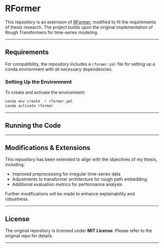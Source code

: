 # RFormer

This repository is an extension of [RFormer](https://github.com/AlvaroArroyo/RFormer.git), modified to fit the requirements of thesis research. The project builds upon the original implementation of Rough Transformers for time-series modeling.

---

## Requirements

For compatibility, the repository includes a `rformer.yml` file for setting up a conda environment with all necessary dependencies.

### Setting Up the Environment

To create and activate the environment:

```bash
conda env create -f rformer.yml
conda activate rformer
```

---

## Running the Code

---

## Modifications & Extensions

This repository has been extended to align with the objectives of my thesis, including:
- Improved preprocessing for irregular time-series data
- Adjustments to transformer architecture for rough path embedding
- Additional evaluation metrics for performance analysis

Further modifications will be made to enhance explainability and robustness.

---

## License

The original repository is licensed under **MIT License**. Please refer to the original repo for details.

---

